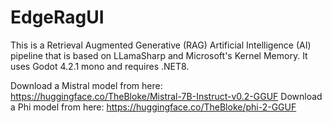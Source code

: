 # EdgeRagUI
This is a Retrieval Augmented Generative (RAG) Artificial Intelligence (AI) pipeline that is based on LLamaSharp and Microsoft's Kernel Memory. It uses Godot 4.2.1 mono and requires .NET8. 

Download a Mistral model from here: https://huggingface.co/TheBloke/Mistral-7B-Instruct-v0.2-GGUF
Download a Phi model from here: https://huggingface.co/TheBloke/phi-2-GGUF
